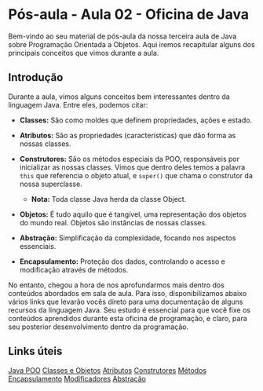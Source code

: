 # Pós-aula - Aula 02 - Oficina de Java

Bem-vindo ao seu material de pós-aula da nossa terceira aula de Java sobre Programação Orientada a Objetos. Aqui iremos recapitular alguns dos principais conceitos que vimos durante a aula.

## Introdução

Durante a aula, vimos alguns conceitos bem interessantes dentro da linguagem Java. Entre eles, podemos citar:

- **Classes:** São como moldes que definem propriedades, ações e estado.
- **Atributos:** São as propriedades (características) que dão forma as nossas classes.
- **Construtores:** São os métodos especiais da POO, responsáveis por inicializar as nossas classes. Vimos que dentro deles temos a palavra `this` que referencia o objeto atual, e `super()` que chama o construtor da nossa superclasse. 
  - **Nota:** Toda classe Java herda da classe Object.

- **Objetos:** É tudo aquilo que é tangível, uma representação dos objetos do mundo real. Objetos são instâncias de nossas classes.
- **Abstração:** Simplificação da complexidade, focando nos aspectos essenciais.
- **Encapsulamento:** Proteção dos dados, controlando o acesso e modificação através de métodos.

No entanto, chegou a hora de nos aprofundarmos mais dentro dos conteúdos abordados em sala de aula. Para isso, disponibilizamos abaixo vários links que levarão vocês direto para uma documentação de alguns recursos da linguagem Java. Seu estudo é essencial para que você fixe os conteúdos aprendidos durante esta oficina de programação, e claro, para seu posterior desenvolvimento dentro da programação.

## Links úteis

[Java POO](https://www.w3schools.com/java/java_oop.asp)
[Classes e Objetos](https://www.w3schools.com/java/java_classes.asp)
[Atributos](https://www.w3schools.com/java/java_class_attributes.asp)
[Construtores](https://www.w3schools.com/java/java_constructors.asp)
[Métodos](https://www.w3schools.com/java/java_class_methods.asp)
[Encapsulamento](https://www.w3schools.com/java/java_encapsulation.asp)
[Modificadores](https://www.w3schools.com/java/java_modifiers.asp)
[Abstração](https://www.w3schools.com/java/java_abstract.asp)

